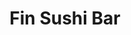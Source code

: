 ---
layout: place
title: Fin Sushi Bar
permalink: /illinois/chicago/fin-sushi-bar.html
stateAbbr: IL
stateName: Illinois
cityName: Chicago
seo:
  type: restaurant
  links: http://www.finsushibar.com/
place_id: ChIJ79sBVDvSD4gR7Gqkd4aoa64
photos:
  - name: >-
      places/ChIJ79sBVDvSD4gR7Gqkd4aoa64/photos/AeeoHcLhZTdV9nYCWrYBryUFdS8foa8aXJhI7UOlsCJPN-KUi0RYDfRRLQZD0H5GR-4TMTIFAP74U92tbhNrMvk7HO-c2c20CFo3t3khFOM6j6Zo40qo6-84fO1tPHZ3_5UqUEXX1LEw22LegiVj7fpqEijenVEdUw9hYheXuRG_cIszZ9gLVHGDAYaCGkhn-ewLy7TZk637z0ESQc75cLpCBVQVhmm0qHa7-OemJb2L1pccvq-AOUVjClVwro9N2g2AXyELz5jgXdhbwzbb03uiW7N1TgOJcJDSSq2tGcEphW-6cnJbZa2FDJkGP6FZS8c67A0UYkE3F5qmzHrzL9XSecVEc-o_3zQyPBsKr4GrhqilUlNiC3hbm5sJVNgj7_EDhMCZ8c7heo8y3-gjZHFkZwattN8VVRGaWfCM7ImXl1HD9Q
    widthPx: 4800
    heightPx: 2700
    authorAttributions:
      - displayName: Bryant Robinson
        uri: https://maps.google.com/maps/contrib/105556455382371345966
        photoUri: >-
          https://lh3.googleusercontent.com/a/ACg8ocJsltuFMAgp3Q9VzkW9Uue3eY3MzC06H1KJp9D8bG7TOFrOMA=s100-p-k-no-mo
    flagContentUri: >-
      https://www.google.com/local/imagery/report/?cb_client=maps_api_places.places_api&image_key=!1e10!2sCIHM0ogKEICAgIDEmJKdGg&hl=en-US
    googleMapsUri: >-
      https://www.google.com/maps/place//data=!3m4!1e2!3m2!1sCIHM0ogKEICAgIDEmJKdGg!2e10!4m2!3m1!1s0x880fd23b5401dbef:0xae6ba88677a46aec
  - name: >-
      places/ChIJ79sBVDvSD4gR7Gqkd4aoa64/photos/AeeoHcLo0GIyriRgvKruQ6CtJviiUMz8-XLxt6XA5zxViqs4nzI9jsOXo7THyV9arfJlaNjWjjm6XaKabOW5_wB5y-ItI2OaVd8psPyQCPXLt8FCTuBn2xjdxCYW-x2jxCN3kNVU0EwOinvMe_PPk0N_rMO1ddprRoBTkC159tZmHQjuRAni6ky3kOTHE4cEeu4loOin5oiJ3pZrwBJu23uFlcTLf5iS0ONyN0HB0Mp4vmDKEnqoRmPrPcmvmrAJJge8ByuWd_HRlPQHiLXmucGZiVGkPQ0UPG2bIm-N4Sfa-NP22eG2hnUdIDVgwviJu67Bp-u7oC5aqQlb0g77NdzC2tOTF0F_dV010o4yBV3EDlHUXAdWMpdKA-WYFqOmVAgypKTSuJsuTiZkxeoGrMAg53k9xaxEe7LD3IhariN7_MLrnoab
    widthPx: 4032
    heightPx: 3024
    authorAttributions:
      - displayName: Nick A
        uri: https://maps.google.com/maps/contrib/117271048978654199971
        photoUri: >-
          https://lh3.googleusercontent.com/a-/ALV-UjWdfGlndmFWD0LSLo0S_xuYiEdPdxHog7ahNgo-C4U7ABCijxWnZQ=s100-p-k-no-mo
    flagContentUri: >-
      https://www.google.com/local/imagery/report/?cb_client=maps_api_places.places_api&image_key=!1e10!2sCIHM0ogKEICAgID4-6nD9wE&hl=en-US
    googleMapsUri: >-
      https://www.google.com/maps/place//data=!3m4!1e2!3m2!1sCIHM0ogKEICAgID4-6nD9wE!2e10!4m2!3m1!1s0x880fd23b5401dbef:0xae6ba88677a46aec
  - name: >-
      places/ChIJ79sBVDvSD4gR7Gqkd4aoa64/photos/AeeoHcJhYtBZ-H6WUetOx7PdctaFplGvkPpbUcMPbUw9E1l4iPA-aQFR5YDrBw_LtbJVUd_Qm129qtcjK6DiBwqGwnQGFXgNDLAmd2QeiUStqcvIwwCLrNaIfT8MnyQ3VElMheC_rnxTUr7D7KftJYX91TmYSxQEwql-iVmZ3UeqN72uB7P1ebktFH8UlcQJTNtpTtRAoIsvtYNa20vy2yUx2Gl0ROG18I2lQtdzoPy0ONvDm3JIKRsYQz35cp0OQ5O1br3Y7a1UcB-Ij6Yg2Mvhv92PbN_3OCuwsR9t8QfRzSiM2Zr10utNYY4h0KvMQmnxs96vFxdSYcWzWtA6k2SLdrkgjDD69JNcQafr6bD6QYmUndV5UNWejUxacsBRCpNncrNJmUwor-5fgVzDiKGelcmfjqosiEebxdgGgCq7rsl-SZFR
    widthPx: 4030
    heightPx: 2233
    authorAttributions:
      - displayName: Katy
        uri: https://maps.google.com/maps/contrib/118278642787226065955
        photoUri: >-
          https://lh3.googleusercontent.com/a-/ALV-UjVZNOlz1L4gpzqM-ffAvNxX6dKidYqwzZ4d8kWS1NaJfVGXgcKc=s100-p-k-no-mo
    flagContentUri: >-
      https://www.google.com/local/imagery/report/?cb_client=maps_api_places.places_api&image_key=!1e10!2sCIHM0ogKEICAgIDHwpO_uQE&hl=en-US
    googleMapsUri: >-
      https://www.google.com/maps/place//data=!3m4!1e2!3m2!1sCIHM0ogKEICAgIDHwpO_uQE!2e10!4m2!3m1!1s0x880fd23b5401dbef:0xae6ba88677a46aec
  - name: >-
      places/ChIJ79sBVDvSD4gR7Gqkd4aoa64/photos/AeeoHcLOf7B0biWGFC_L5U6ApiXl4G5FgHQw-3NPa6ojRGxATP1P-xn4Mau1zKvZ4UJUypozqoln4pN1o9iCPS-VwWro2DM3pPw6pV2QDmsIcCOYD_-4WHdEivl2WDboYhsWzSTfqFek2P-5MKrZzF0RzUMCuaX7aQs6NM8YJGoupdcMBrJdESVWf1rDEfVgMfPd3lo5M0qZxwQZuBn97_p1lByxK5YsvZgo84FR_YCOo-wIsmD0KamiXUiwwcYgD-LdkGfEhEXTxARlEvns7WszkkNueXwaeycDOPy1CEDKE_G4e24ejblSKjdBsJ17M3FzHJ0wUrcqyA9zMqYLhGSal4I-ddKsu1H0Eh8qCrOSapGLfXufYSnkj-zBOhpNAau1C3koxhQFAMGgS0S1g0RsvCa9nN38LoxOq_BujUG4Kc30p93m
    widthPx: 4032
    heightPx: 2268
    authorAttributions:
      - displayName: Evin Hoffman
        uri: https://maps.google.com/maps/contrib/116390581388687910543
        photoUri: >-
          https://lh3.googleusercontent.com/a-/ALV-UjVKDMjPsKyw9Yr5e-AlJZuS6ZLQNMda5HikD2k9EpCqEaw0_R1-tA=s100-p-k-no-mo
    flagContentUri: >-
      https://www.google.com/local/imagery/report/?cb_client=maps_api_places.places_api&image_key=!1e10!2sCIHM0ogKEICAgICZusmEgAE&hl=en-US
    googleMapsUri: >-
      https://www.google.com/maps/place//data=!3m4!1e2!3m2!1sCIHM0ogKEICAgICZusmEgAE!2e10!4m2!3m1!1s0x880fd23b5401dbef:0xae6ba88677a46aec
  - name: >-
      places/ChIJ79sBVDvSD4gR7Gqkd4aoa64/photos/AeeoHcJMlPggITud-Zq9IdA1zQTJU1_75iOe2sF3uy5xzHFx4i2tpFMOvXeX6FkhoUjVmwerEOJvc9RdEp4z0va2b3c_pTj-PfJh29UZqCfdY_gTIINTQUDOGpZ6GAF-OZShLJhJ2VdMU3JbnQoQxRtxM-XkinRshmSTOZVILHzTJiFtbKxpGmxSBoGVtyU1pJUCS9fsUdbNvrSaO4vPIycdv07vFINYg6e4wzFxmYGMPl0lifwOL-zxN1HEw23SWd2rXmBg2H1zMsB96xDBuQW-3icQ2bDC0Wvr9l0EdJp7R-SHTg
    widthPx: 3024
    heightPx: 4032
    authorAttributions:
      - displayName: Fin Sushi Bar
        uri: https://maps.google.com/maps/contrib/116580764403221001696
        photoUri: >-
          https://lh3.googleusercontent.com/a/ACg8ocKcblywOB2SqxvszwcYLw_7P5zfMnpAAy0HSVB4xd6qQds_5A=s100-p-k-no-mo
    flagContentUri: >-
      https://www.google.com/local/imagery/report/?cb_client=maps_api_places.places_api&image_key=!1e10!2sAF1QipNyliKeozyAGkRzodWSlA-tyA4DKWnrIzIJ43uI&hl=en-US
    googleMapsUri: >-
      https://www.google.com/maps/place//data=!3m4!1e2!3m2!1sAF1QipNyliKeozyAGkRzodWSlA-tyA4DKWnrIzIJ43uI!2e10!4m2!3m1!1s0x880fd23b5401dbef:0xae6ba88677a46aec
  - name: >-
      places/ChIJ79sBVDvSD4gR7Gqkd4aoa64/photos/AeeoHcKIMGf8hn1v3J5jiIxzi5Q496EuVKgO-0GU7tkLDSz5-JCJzte8pLjiQ0wvLRHLOTLA2v86n5aGMyMXHjF-6PwiA2InwpGCXbenuF9p3pzkrNdXJXXaarvPpLOYtOw4iIXDY_nnfLAqSDWupbvT9D2d5M4oYq-TecL6GPu8RAF7OMOKC8RdtFS5k_wZ7gJGQ-ZWyZRE8rU5oGbWxPFAdecNeFXsMYt88EBsdX4uoyk44qNHHuINGym-LLi_5ebTjtkfuANzi-cpIN-XILQpesTWCGtpFnwoF3uu8IfTg3_GfKCwFWJctU3M0pL-F8sbVvIM0kjyU4WB11jZ2EqPaW2fqVZaY6tiHFeJaMNz267xLyvyCcAlXd131jNqa7GVBCFKO6G9bGnJZWg9VepUWpzbjBquPAMjMLLvoq7uPP6S07h8
    widthPx: 4032
    heightPx: 3024
    authorAttributions:
      - displayName: Jordan Russell
        uri: https://maps.google.com/maps/contrib/107535884238308157341
        photoUri: >-
          https://lh3.googleusercontent.com/a/ACg8ocKA5uWjDwbU44HX4YIhsQg38JvpWkaiYbph5ieGBLGqs-GTOw=s100-p-k-no-mo
    flagContentUri: >-
      https://www.google.com/local/imagery/report/?cb_client=maps_api_places.places_api&image_key=!1e10!2sCIHM0ogKEICAgID4x5LjhgE&hl=en-US
    googleMapsUri: >-
      https://www.google.com/maps/place//data=!3m4!1e2!3m2!1sCIHM0ogKEICAgID4x5LjhgE!2e10!4m2!3m1!1s0x880fd23b5401dbef:0xae6ba88677a46aec
  - name: >-
      places/ChIJ79sBVDvSD4gR7Gqkd4aoa64/photos/AeeoHcKHrY_TKgaC1lK829SB74S439j7C82lkVLfVambbaqVt0SY4RxFxVPYKRHOK7wy69QBUWmMAugdcOcRLXXelpfdTsKZwHh8l0Xuoy7UgRVIzTUW3VtJZMSw5E0fz9g1yQ89wWHMWVgnj_d4rUYdLs92Emlc9MNoyzgO3_0QjPR1q-20ZA3f05tPFG4FyW9xbXqevs12MNurR2ar2hDvZNk4GmNis9ANSR73L-t63xMmUs5wW0RzGMM3NduAoq_bN3R2zBqXmDIcWQbtw1K0e6r87dJv1nhL6bKdQkHWpCyGMjeLV3fpRZU3aueLYM_LOPuSeb1ksC-t4yGv_I_-zFa2D71sYLjEox4_Lk6zkywTSbaC2vz13BDPaKd0lW2DVdgrTBxJ_mGk4Gq-rzhur8llq4BrBjhw0JNIi-0RodCgiQ
    widthPx: 3000
    heightPx: 4000
    authorAttributions:
      - displayName: Jess BoYd
        uri: https://maps.google.com/maps/contrib/113496746478979058620
        photoUri: >-
          https://lh3.googleusercontent.com/a-/ALV-UjVoN7-LDPhSgyoCLfEwKSENnAchM8AY9eEnidWGSYr4ln5YsKgi4Q=s100-p-k-no-mo
    flagContentUri: >-
      https://www.google.com/local/imagery/report/?cb_client=maps_api_places.places_api&image_key=!1e10!2sCIHM0ogKEICAgIDf9ey1CQ&hl=en-US
    googleMapsUri: >-
      https://www.google.com/maps/place//data=!3m4!1e2!3m2!1sCIHM0ogKEICAgIDf9ey1CQ!2e10!4m2!3m1!1s0x880fd23b5401dbef:0xae6ba88677a46aec
  - name: >-
      places/ChIJ79sBVDvSD4gR7Gqkd4aoa64/photos/AeeoHcLnDTiMmoeIOsPEbf3XF-_kOnMFmbFvi3ecZBwFuKR1X8S_4ITXc_vJj5IP2_BkPPJwowWXtTOumdiLyBXBIklCBnVeCgW6Dcw7JoveythFZ8CTBI1iwzwrPl8WNTFhyryInQncXl55EHl7O7IVD5sjpYEUJGgif7PFKMS5jlg1pNedfyQbI73OceA__TqwrsPERGCE2BxNECFHoyCTvpKYzGdSYcjK_DFY2u4OfKM--iBTcQCrzNRN5Nt-VdcenWfdJDnWT8Y104E5d0s-SZmC1R3ZXUcZu_3yj1UOVvFfMyNi6pR544faEb0hQIvqklJ9673gI3Hlx1xdS_j3O3s7hWsDMWMZYXlP2wOMpTrlLIQmaW6guChegI2f_KW3fTjGgE5vFjIzL23qfMwYwdUx9Cz2sXape9gSIztu0QlCUhOV
    widthPx: 3000
    heightPx: 4000
    authorAttributions:
      - displayName: Jess BoYd
        uri: https://maps.google.com/maps/contrib/113496746478979058620
        photoUri: >-
          https://lh3.googleusercontent.com/a-/ALV-UjVoN7-LDPhSgyoCLfEwKSENnAchM8AY9eEnidWGSYr4ln5YsKgi4Q=s100-p-k-no-mo
    flagContentUri: >-
      https://www.google.com/local/imagery/report/?cb_client=maps_api_places.places_api&image_key=!1e10!2sCIHM0ogKEICAgIDf9ezbwAE&hl=en-US
    googleMapsUri: >-
      https://www.google.com/maps/place//data=!3m4!1e2!3m2!1sCIHM0ogKEICAgIDf9ezbwAE!2e10!4m2!3m1!1s0x880fd23b5401dbef:0xae6ba88677a46aec
  - name: >-
      places/ChIJ79sBVDvSD4gR7Gqkd4aoa64/photos/AeeoHcJDc_MHmmmGDt9-OprBtqNueYvWhxtfRuhGyuN0ESIi_fRjCyvfbEPUFtMMuYozsVBXuR-6nEovusRIMQ1bydV9f9WRVUN7lTxiJzhbz04N2T2t7OgTCiDodbgx1sAdvhK-ZoTple-TWBH-l5KKS8IfXcsP2QA3v_Nnfltfluc1Deh8XlHhDV2ALPe25WNzfmtdxDtcPv4AGEopmG8g1cnCpkweEhAWAJ5GGRAuRh0NyftCopTOWm750CZxHFgfKWOF1tmvHFLivrGU980BIMJBULC2xHW6mK27DcYzK1PHhA5EIjo97FSkYjfxi905RjUuHsmdFFTFSz6IAWfL6QVT7p_tFg0RCpCnze4LGQsyxRsMFm3bZ7Hgt8Qvt8EKwhgC_heDtVDHRjE6-YXTyxeTCKNvpQaPzRFJbQfi5iDf30o
    widthPx: 4032
    heightPx: 2268
    authorAttributions:
      - displayName: Saurin Mehta
        uri: https://maps.google.com/maps/contrib/101753639626921700976
        photoUri: >-
          https://lh3.googleusercontent.com/a-/ALV-UjV_CX_QqG32QPi6QBbK-Tmnox5_JTewWOKNh62Q12y50ck3Pcw-xA=s100-p-k-no-mo
    flagContentUri: >-
      https://www.google.com/local/imagery/report/?cb_client=maps_api_places.places_api&image_key=!1e10!2sCIHM0ogKEICAgIDqk7yB6QE&hl=en-US
    googleMapsUri: >-
      https://www.google.com/maps/place//data=!3m4!1e2!3m2!1sCIHM0ogKEICAgIDqk7yB6QE!2e10!4m2!3m1!1s0x880fd23b5401dbef:0xae6ba88677a46aec
  - name: >-
      places/ChIJ79sBVDvSD4gR7Gqkd4aoa64/photos/AeeoHcJmQ3xZtINFld88DniRgxnjyPYnHDLwkccl2MyrB1nYXbEXd4nVJP_7sXH55Jwg89WHBSEs5pEULT130FWOVqCULFWLFzEFklAV2INS-w8ClGaAROLdTPUTTJtPBUDhI8qyJ33kA5JuTJ1J86LT2KxRWiQq1JEBXagU1eJ3RXyb8XnZAnRy-1-7QvSCrviQtaU6MF96ztAtxQpPWj9Eno_uZ67bWQoT_MwfTYsufO34bAXjA7dvyFc1XcMaNe_yJRPfJfXaWsxwnBCuvOPvV5--Td2RgmRscG2gDyZ_0QwMkh2X4egDMvVpVPVqSCTef2_wIEk10_VH8y1Py9OL790zhsKhSOOHV53SYDXemungsOzr0eibKsjR3zT_CreSSb37qbPRmntXJvpVY3jU4uC7YMW63onHpXjgcbs0tEHwemw1
    widthPx: 4032
    heightPx: 2268
    authorAttributions:
      - displayName: L F
        uri: https://maps.google.com/maps/contrib/105767476929485194767
        photoUri: >-
          https://lh3.googleusercontent.com/a-/ALV-UjXeWLvPD6J8m5VYj0_XOTiGvOdtfXri7BHBY-Q5OXmc6Pd0hTdS0w=s100-p-k-no-mo
    flagContentUri: >-
      https://www.google.com/local/imagery/report/?cb_client=maps_api_places.places_api&image_key=!1e10!2sCIHM0ogKEICAgIDVhtLKywE&hl=en-US
    googleMapsUri: >-
      https://www.google.com/maps/place//data=!3m4!1e2!3m2!1sCIHM0ogKEICAgIDVhtLKywE!2e10!4m2!3m1!1s0x880fd23b5401dbef:0xae6ba88677a46aec
address: 1742 W Wilson Ave, Chicago, IL 60640, USA
street: 1742 W Wilson Ave
city: Chicago
state: IL
zip: '60640'
country: USA
neighborhood: Ravenswood
latitude: '41.965322'
longitude: '-87.672675'
accessibility_options:
  wheelchairAccessibleEntrance: true
  wheelchairAccessibleRestroom: true
  wheelchairAccessibleSeating: true
business_status: OPERATIONAL
name: Fin Sushi Bar
google_maps_links:
  directionsUri: >-
    https://www.google.com/maps/dir//''/data=!4m7!4m6!1m1!4e2!1m2!1m1!1s0x880fd23b5401dbef:0xae6ba88677a46aec!3e0
  placeUri: https://maps.google.com/?cid=12568324480593849068
  writeAReviewUri: >-
    https://www.google.com/maps/place//data=!4m3!3m2!1s0x880fd23b5401dbef:0xae6ba88677a46aec!12e1
  reviewsUri: >-
    https://www.google.com/maps/place//data=!4m4!3m3!1s0x880fd23b5401dbef:0xae6ba88677a46aec!9m1!1b1
  photosUri: >-
    https://www.google.com/maps/place//data=!4m3!3m2!1s0x880fd23b5401dbef:0xae6ba88677a46aec!10e5
primary_type: Sushi Restaurant
opening_hours:
  regular: null
  current: null
secondary_opening_hours:
  regular:
    weekdayDescriptions: null
    type: null
  current:
    weekdayDescriptions: null
    type: null
phone: (773) 961-7452
price_level: PRICE_LEVEL_MODERATE
price_range: $20 &ndash; $30
rating: '4.5'
rating_count: 0
website: http://www.finsushibar.com/
description: >-
  About Fin Sushi Bar in Chicago, IL$$$Fin Sushi Bar in Chicago, IL, stands out
  as a welcoming spot for fresh sushi and Thai-inspired dishes, blending casual
  dining with a vibrant atmosphere. This BYOB establishment offers a variety of
  lunch specials and outdoor seating options, making it ideal for enjoying
  flavorful meals in a relaxed setting. Accessibility features like
  wheelchair-friendly entrances and seating add to its appeal for a wide range
  of visitors, while the moderate pricing keeps it accessible without
  sacrificing quality. Whether you're seeking authentic Asian flavors or a
  casual meal with friends, this sushi restaurant captures the essence of
  neighborhood dining with its contemporary vibe.
generative_summary: >-
  About Fin Sushi Bar in Chicago, IL$$$Fin Sushi Bar in Chicago, IL, stands out
  as a welcoming spot for fresh sushi and Thai-inspired dishes, blending casual
  dining with a vibrant atmosphere. This BYOB establishment offers a variety of
  lunch specials and outdoor seating options, making it ideal for enjoying
  flavorful meals in a relaxed setting. Accessibility features like
  wheelchair-friendly entrances and seating add to its appeal for a wide range
  of visitors, while the moderate pricing keeps it accessible without
  sacrificing quality. Whether you're seeking authentic Asian flavors or a
  casual meal with friends, this sushi restaurant captures the essence of
  neighborhood dining with its contemporary vibe.
generative_disclosure: Summarized by AI using the Grok-3-Mini model.
reviews:
  - name: >-
      places/ChIJ79sBVDvSD4gR7Gqkd4aoa64/reviews/ChZDSUhNMG9nS0VJQ0FnSURmOVp5dUZREAE
    relativePublishTimeDescription: 3 months ago
    rating: 5
    text:
      text: >-
        If you're a fan of traditional Thai cuisine, you'll want to check out
        Fin Sushi Bar's new Thai food offerings. Their menu changes weekly, so
        there's always something new to try. I recently visited and was
        pleasantly surprised by the quality of the dishes. The flavors were
        authentic and delicious. I highly recommend going on Mondays when they
        introduce new items. It's a great way to experience a wider variety of
        Thai food.
      languageCode: en
    originalText:
      text: >-
        If you're a fan of traditional Thai cuisine, you'll want to check out
        Fin Sushi Bar's new Thai food offerings. Their menu changes weekly, so
        there's always something new to try. I recently visited and was
        pleasantly surprised by the quality of the dishes. The flavors were
        authentic and delicious. I highly recommend going on Mondays when they
        introduce new items. It's a great way to experience a wider variety of
        Thai food.
      languageCode: en
    authorAttribution:
      displayName: Jess BoYd
      uri: https://www.google.com/maps/contrib/113496746478979058620/reviews
      photoUri: >-
        https://lh3.googleusercontent.com/a-/ALV-UjVoN7-LDPhSgyoCLfEwKSENnAchM8AY9eEnidWGSYr4ln5YsKgi4Q=s128-c0x00000000-cc-rp-mo-ba6
    publishTime: '2025-01-09T01:06:04.514989Z'
    flagContentUri: >-
      https://www.google.com/local/review/rap/report?postId=ChZDSUhNMG9nS0VJQ0FnSURmOVp5dUZREAE&d=17924085&t=1
    googleMapsUri: >-
      https://www.google.com/maps/reviews/data=!4m6!14m5!1m4!2m3!1sChZDSUhNMG9nS0VJQ0FnSURmOVp5dUZREAE!2m1!1s0x880fd23b5401dbef:0xae6ba88677a46aec
  - name: >-
      places/ChIJ79sBVDvSD4gR7Gqkd4aoa64/reviews/ChZDSUhNMG9nS0VJQ0FnSUQzb1l5WWVBEAE
    relativePublishTimeDescription: 4 months ago
    rating: 4
    text:
      text: >-
        We had a very enjoyable dinner. The staff were very friendly and
        accommodating. Although they were very busy, they made sure we were
        seated without much of a wait. We enjoyed the outdoor seating while we
        watched the performances at the Thirsty Ears Festival. Very family
        friendly.
      languageCode: en
    originalText:
      text: >-
        We had a very enjoyable dinner. The staff were very friendly and
        accommodating. Although they were very busy, they made sure we were
        seated without much of a wait. We enjoyed the outdoor seating while we
        watched the performances at the Thirsty Ears Festival. Very family
        friendly.
      languageCode: en
    authorAttribution:
      displayName: WIC Chicago
      uri: https://www.google.com/maps/contrib/118422374120389632876/reviews
      photoUri: >-
        https://lh3.googleusercontent.com/a-/ALV-UjWcZVyGjo3qfKhMNVMPnS02uoBiRN0tj336EKwNHmtzjTlmATDC=s128-c0x00000000-cc-rp-mo-ba4
    publishTime: '2024-11-15T19:35:19.893296Z'
    flagContentUri: >-
      https://www.google.com/local/review/rap/report?postId=ChZDSUhNMG9nS0VJQ0FnSUQzb1l5WWVBEAE&d=17924085&t=1
    googleMapsUri: >-
      https://www.google.com/maps/reviews/data=!4m6!14m5!1m4!2m3!1sChZDSUhNMG9nS0VJQ0FnSUQzb1l5WWVBEAE!2m1!1s0x880fd23b5401dbef:0xae6ba88677a46aec
  - name: >-
      places/ChIJ79sBVDvSD4gR7Gqkd4aoa64/reviews/ChZDSUhNMG9nS0VJQ0FnSUN2eXNEWFNREAE
    relativePublishTimeDescription: 4 months ago
    rating: 4
    text:
      text: >-
        Quick service and good food that is relatively cheap. Great outdoor
        patio during warm weather. BYOB with no cork fee.
      languageCode: en
    originalText:
      text: >-
        Quick service and good food that is relatively cheap. Great outdoor
        patio during warm weather. BYOB with no cork fee.
      languageCode: en
    authorAttribution:
      displayName: Eloise
      uri: https://www.google.com/maps/contrib/107092158046619923338/reviews
      photoUri: >-
        https://lh3.googleusercontent.com/a-/ALV-UjXHnhErWUp2ki4FmobjcMRz-ebS7yxBRK6iGgo8NKbkf6ioQ94q=s128-c0x00000000-cc-rp-mo-ba3
    publishTime: '2024-12-09T22:11:57.481104Z'
    flagContentUri: >-
      https://www.google.com/local/review/rap/report?postId=ChZDSUhNMG9nS0VJQ0FnSUN2eXNEWFNREAE&d=17924085&t=1
    googleMapsUri: >-
      https://www.google.com/maps/reviews/data=!4m6!14m5!1m4!2m3!1sChZDSUhNMG9nS0VJQ0FnSUN2eXNEWFNREAE!2m1!1s0x880fd23b5401dbef:0xae6ba88677a46aec
  - name: >-
      places/ChIJ79sBVDvSD4gR7Gqkd4aoa64/reviews/ChZDSUhNMG9nS0VJQ0FnTUNnblBXcGNREAE
    relativePublishTimeDescription: a month ago
    rating: 2
    text:
      text: >-
        $15 for 5 pieces.....

        Never again.  Not bad quality..but quantity comes on...   Compared to
        other rolls which were bigger... Hmmm
      languageCode: en
    originalText:
      text: >-
        $15 for 5 pieces.....

        Never again.  Not bad quality..but quantity comes on...   Compared to
        other rolls which were bigger... Hmmm
      languageCode: en
    authorAttribution:
      displayName: Jeremy King
      uri: https://www.google.com/maps/contrib/112060036380005229022/reviews
      photoUri: >-
        https://lh3.googleusercontent.com/a-/ALV-UjXJ-0WKPmqao3Vb2tEuujqIvJnSLCViNtmH8HlS1AUJs2a8iYsb=s128-c0x00000000-cc-rp-mo-ba3
    publishTime: '2025-02-15T02:24:50.929852Z'
    flagContentUri: >-
      https://www.google.com/local/review/rap/report?postId=ChZDSUhNMG9nS0VJQ0FnTUNnblBXcGNREAE&d=17924085&t=1
    googleMapsUri: >-
      https://www.google.com/maps/reviews/data=!4m6!14m5!1m4!2m3!1sChZDSUhNMG9nS0VJQ0FnTUNnblBXcGNREAE!2m1!1s0x880fd23b5401dbef:0xae6ba88677a46aec
  - name: >-
      places/ChIJ79sBVDvSD4gR7Gqkd4aoa64/reviews/ChZDSUhNMG9nS0VJQ0FnSUNadXNuNFh3EAE
    relativePublishTimeDescription: a year ago
    rating: 5
    text:
      text: >-
        Wowee is this place a delight!


        My wife and I went here for dinner shortly after they reopened for
        evening service.


        The staff is very kind, helpful, and attentive.


        The food is absolutely delicious! We both ordered soup for an appetizer,
        then moved onto a roll each, and then shared the spicy basil dish.


        The preparation of the dishes was very quick and were easily satiated
        with the portions presented.


        The inside seating is warm and elegant and the outdoor seating is
        pleasant enough, even by the street.


        I would highly recommend it if you're in the mood for sushi and other
        Asian inspired meals!
      languageCode: en
    originalText:
      text: >-
        Wowee is this place a delight!


        My wife and I went here for dinner shortly after they reopened for
        evening service.


        The staff is very kind, helpful, and attentive.


        The food is absolutely delicious! We both ordered soup for an appetizer,
        then moved onto a roll each, and then shared the spicy basil dish.


        The preparation of the dishes was very quick and were easily satiated
        with the portions presented.


        The inside seating is warm and elegant and the outdoor seating is
        pleasant enough, even by the street.


        I would highly recommend it if you're in the mood for sushi and other
        Asian inspired meals!
      languageCode: en
    authorAttribution:
      displayName: Evin Hoffman
      uri: https://www.google.com/maps/contrib/116390581388687910543/reviews
      photoUri: >-
        https://lh3.googleusercontent.com/a-/ALV-UjVKDMjPsKyw9Yr5e-AlJZuS6ZLQNMda5HikD2k9EpCqEaw0_R1-tA=s128-c0x00000000-cc-rp-mo-ba4
    publishTime: '2023-09-09T01:23:47.946923Z'
    flagContentUri: >-
      https://www.google.com/local/review/rap/report?postId=ChZDSUhNMG9nS0VJQ0FnSUNadXNuNFh3EAE&d=17924085&t=1
    googleMapsUri: >-
      https://www.google.com/maps/reviews/data=!4m6!14m5!1m4!2m3!1sChZDSUhNMG9nS0VJQ0FnSUNadXNuNFh3EAE!2m1!1s0x880fd23b5401dbef:0xae6ba88677a46aec
review_summary: >-
  Visitor Feedback on Fin Sushi Bar$$$Folks around Chicago seem to really enjoy
  the quick service and tasty sushi rolls at this spot, often highlighting the
  friendly staff and great outdoor patio for a laid-back vibe. Many appreciate
  the BYOB policy and family-friendly atmosphere, making it a go-to for casual
  gatherings or enjoying Thai options alongside fresh seafood. While most diners
  praise the authentic flavors and reasonable prices, a few mention that
  portions might feel a bit small for the cost, though it doesn't overshadow the
  overall experience. In general, it's a solid choice for anyone craving quality
  Asian cuisine, with the positives far outweighing any minor gripes. If you're
  hunting for top-rated sushi nearby, this place delivers a consistently
  enjoyable meal with a welcoming touch.
review_disclosure: Summarized by AI using the Grok-3-Mini model.
parking_options:
  freeStreetParking: true
  valetParking: false
payment_options:
  acceptsCreditCards: true
  acceptsDebitCards: true
  acceptsCashOnly: false
  acceptsNfc: true
allow_dogs: null
curbside_pickup: null
delivery: true
dine_in: true
good_for_children: null
good_for_groups: true
good_for_sports: false
live_music: false
menu_for_children: false
outdoor_seating: true
reservable: true
restroom: true
serves_beer: true
serves_breakfast: false
serves_brunch: false
serves_cocktails: null
serves_coffee: null
serves_dinner: true
serves_dessert: true
serves_lunch: true
serves_vegetarian_food: true
serves_wine: true
takeout: true
update_category: pro
places_description: >-
  Pan-Asian BYOB spot serving Thai food & sushi in a contemporary space with
  outdoor seating.

---